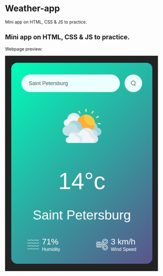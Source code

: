 # Weather-app
Mini app on HTML, CSS &amp; JS to practice.

## Mini app on HTML, CSS & JS to practice.

Webpage preview:

![image](https://github.com/dmitry1210/Weather-app/blob/main/img/screenshot_weather-app.png)
